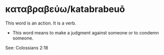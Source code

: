 # καταβραβεύω/katabrabeuō
This word is an action. It is a verb. 

* This word means to make a judgment against someone or to condemn someone. 

See: Colossians 2:18
